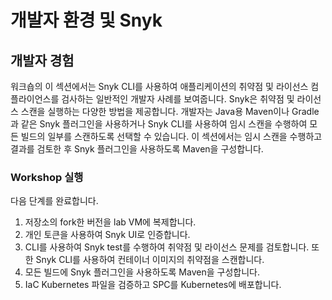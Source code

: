 # 개발자 환경 및 Snyk

## 개발자 경험

워크숍의 이 섹션에서는 Snyk CLI를 사용하여 애플리케이션의 취약점 및 라이선스 컴플라이언스를 검사하는 일반적인 개발자 사례를 보여줍니다. Snyk은 취약점 및 라이선스 스캔을 실행하는 다양한 방법을 제공합니다. 개발자는 Java용 Maven이나 Gradle과 같은 Snyk 플러그인을 사용하거나 Snyk CLI를 사용하여 임시 스캔을 수행하여 모든 빌드의 일부를 스캔하도록 선택할 수 있습니다. 이 섹션에서는 임시 스캔을 수행하고 결과를 검토한 후 Snyk 플러그인을 사용하도록 Maven을 구성합니다.

### Workshop 실행

다음 단계를 완료합니다.

1. 저장소의 fork한 버전을 lab VM에 복제합니다.
2. 개인 토큰을 사용하여 Snyk UI로 인증합니다.
3. CLI를 사용하여 Snyk test를 수행하여 취약점 및 라이선스 문제를 검토합니다. 또한 Snyk CLI를 사용하여 컨테이너 이미지의 취약점을 스캔합니다.
4. 모든 빌드에 Snyk 플러그인을 사용하도록 Maven을 구성합니다.
5. IaC Kubernetes 파일을 검증하고 SPC를 Kubernetes에 배포합니다.
